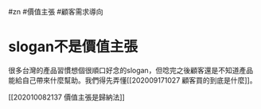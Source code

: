 #zn #價值主張 #顧客需求導向 

# slogan不是價值主張
很多台灣的產品習慣想個很順口好念的slogan，但唸完之後顧客還是不知道產品能給自己帶來什麼幫助。我們得先弄懂[[202009171027 顧客買的到底是什麼]]。

[[202010082137 價值主張是歸納法]]
